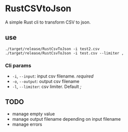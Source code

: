 # RustCSVtoJson
A simple Rust cli to transform CSV to json. 

## use

`./target/release/RustCsvToJson -i test2.csv`
`./target/release/RustCsvToJson -i test.csv --limiter ,`

### Cli params
* `-i`, `--input`: input csv filename. *required*
* `-o`, `--output`: output csv filename
* `-l`, `--limiter`: csv limiter. Default *;*

## TODO
* manage empty value
* manage output filename depending on input filename
* manage errors

